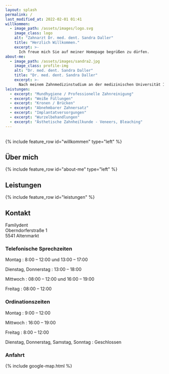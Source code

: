 ```yaml
---
layout: splash
permalink: /
last_modified_at: 2022-02-01 01:41
willkommen:
  - image_path: /assets/images/logo.svg
    image_class: logo
    alt: "Zahnarzt Dr. med. dent. Sandra Daller"
    title: "Herzlich Willkommen."
    excerpt: >-
      Ich freue mich Sie auf meiner Homepage begrüßen zu dürfen.
about-me:
  - image_path: /assets/images/sandra2.jpg
    image_class: profile-img
    alt: "Dr. med. dent. Sandra Daller"
    title: "Dr. med. dent. Sandra Daller"
    excerpt: >-
      Nach meinem Zahnmedizinstudium an der medizinischen Universität Innsbruck habe ich von 2010 bis 2021 als selbstständige Zahnärtzin in Telfs / Tirol gearbeitet. Seit 2021 bin ich in meiner ursprünglichen Heimat Altenmarkt als Wahlzahnärztin in der Ordination von Dr. Claudia Tranninger tätig.
leistungen:
  - excerpt: "Mundhygiene / Professionelle Zahnreinigung"
  - excerpt: "Weiße Füllungen"
  - excerpt: "Kronen / Brücken"
  - excerpt: "Abnehmbarer Zahnersatz"
  - excerpt: "Implantatversorgungen"
  - excerpt: "Wurzelbehandlungen"
  - excerpt: "Ästhetische Zahnheilkunde - Veneers, Bleaching"
---
```

<br/>
{% include feature_row id="willkommen" type="left" %}

## Über mich
{% include feature_row id="about-me" type="left" %}

## Leistungen
{% include feature_row id="leistungen" %}

## Kontakt
Familydent<br />
Oberndorferstra&szlig;e 1<br />
5541 Altenmarkt


### Telefonische Sprechzeiten
Montag
:   8:00 – 12:00 und 13:00 – 17:00

Dienstag, Donnerstag
:   13:00 – 18:00

Mittwoch
:   08:00 – 12:00 und 16:00 – 19:00

Freitag
:   08:00 – 12:00


### Ordinationszeiten

Montag
:   9:00 – 12:00

Mittwoch
:   16:00 – 19:00

Freitag
:   8:00 – 12:00

Dienstag, Donnerstag, Samstag, Sonntag
:   Geschlossen


### Anfahrt

{% include google-map.html %}